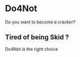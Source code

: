 # Do4Not

Do you want to become a cracker? 

Tired of being Skid ?
-----------------------
Do4Not is the right choice
